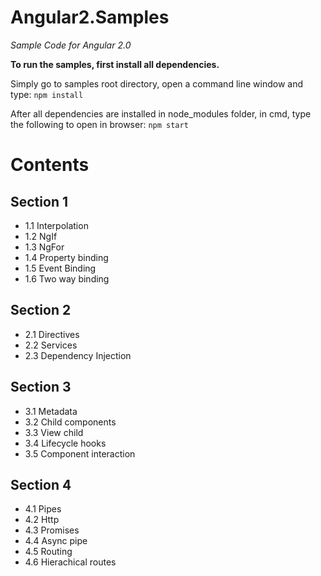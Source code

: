 # Angular2.Samples
*Sample Code for Angular 2.0*

**To run the samples, first install all dependencies.**

Simply go to samples root directory, open a command line window and type:
`npm install`

After all dependencies are installed in node_modules folder, in cmd, type the following to open in browser:
`npm start`

# Contents

## Section 1
* 1.1 Interpolation
* 1.2 NgIf
* 1.3 NgFor
* 1.4 Property binding
* 1.5 Event Binding
* 1.6 Two way binding

## Section 2
* 2.1 Directives
* 2.2 Services
* 2.3 Dependency Injection

## Section 3
* 3.1 Metadata
* 3.2 Child components
* 3.3 View child
* 3.4 Lifecycle hooks
* 3.5 Component interaction

## Section 4
* 4.1 Pipes
* 4.2 Http
* 4.3 Promises
* 4.4 Async pipe
* 4.5 Routing
* 4.6 Hierachical routes
